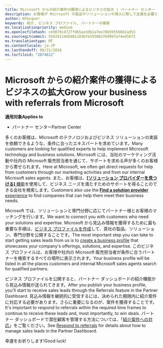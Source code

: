```yaml
---
title: Microsoft からの紹介案件の獲得によるビジネスの拡大 | パートナー センター
description: お客様が Microsoft の製品やソリューションの導入に際して支援を必要とする場合に、パートナーは見込み客情報を取得し、商談を始めることができます。
author: KPacquer
keywords: 紹介, ビジネス プロファイル, パートナーの検索
ms.localizationpriority: medium
ms.openlocfilehash: ce9879cd727fd65ae3db1a7ee78b59556662ad53
ms.sourcegitcommit: 92629114d5081103bfe555081f69997af4ed56f2
ms.translationtype: MT
ms.contentlocale: ja-JP
ms.lasthandoff: 08/31/2018
ms.locfileid: "2874612"
---
```

<!-- FWLink:  https://go.microsoft.com/fwlink/?linkid=849775 (top of page) -->

# <a name="grow-your-business-with-referrals-from-microsoft"></a><span data-ttu-id="127f6-104">Microsoft からの紹介案件の獲得によるビジネスの拡大</span><span class="sxs-lookup"><span data-stu-id="127f6-104">Grow your business with referrals from Microsoft</span></span>

**<span data-ttu-id="127f6-105">適用対象</span><span class="sxs-lookup"><span data-stu-id="127f6-105">Applies to</span></span>**

-  <span data-ttu-id="127f6-106">パートナー センター</span><span class="sxs-lookup"><span data-stu-id="127f6-106">Partner Center</span></span>

<span data-ttu-id="127f6-107">多くのお客様は、Microsoft のテクノロジおよびビジネス ソリューションの実装を依頼できるような、条件に合ったエキスパートを求めています。</span><span class="sxs-lookup"><span data-stu-id="127f6-107">Many customers are looking for qualified experts to help implement Microsoft technology and business solutions.</span></span> <span data-ttu-id="127f6-108">Microsoft には、当社のマーケティング活動や社内の Microsoft 販売担当者を通じて、サポートを求める声が多くのお客様から寄せられます。</span><span class="sxs-lookup"><span data-stu-id="127f6-108">Here at Microsoft, we often get direct requests for help from customers through our marketing activities and from our internal Microsoft sales agents.</span></span> <span data-ttu-id="127f6-109">また、お客様は、[**[ソリューション プロバイダーを見つける]** 機能](https://www.microsoft.com/solution-providers/search)を使用して、ビジネス ニーズを満たすためのサポートを得ることのできる会社を検索します。</span><span class="sxs-lookup"><span data-stu-id="127f6-109">Customers also use the [**Find a solution provider** experience](https://www.microsoft.com/solution-providers/search) to find companies that can help them meet their business needs.</span></span> 

<span data-ttu-id="127f6-110">Microsoft では、ソリューションと専門分野に応じてパートナー様とお客様のマッチングを行います。</span><span class="sxs-lookup"><span data-stu-id="127f6-110">We want to connect you with customers who need your solutions and expertise.</span></span> <span data-ttu-id="127f6-111">Microsoft から見込み情報を獲得するために最も重要な手順は、[ビジネス プロファイルを作成](create-a-marketing-profile.md)して、貴社の製品、ソリューション、専門分野を公開することです。</span><span class="sxs-lookup"><span data-stu-id="127f6-111">The most important step you can take to start getting sales leads from us is to [create a business profile](create-a-marketing-profile.md) that showcases your company's offerings, solutions, and expertise.</span></span> <span data-ttu-id="127f6-112">このビジネス プロファイルは、お客様や社内の Microsoft 販売担当者が条件に合うパートナーを検索するすべての場所に表示されます。</span><span class="sxs-lookup"><span data-stu-id="127f6-112">Your business profile will be listed in all the places customers and internal Microsoft sales agents search for qualified partners.</span></span> 

 <span data-ttu-id="127f6-113">ビジネス プロファイルを公開すると、パートナー ダッシュボードの紹介機能から見込み情報が送られてきます。</span><span class="sxs-lookup"><span data-stu-id="127f6-113">After you publish your business profile, you'll start to receive sales leads through the Referrals feature in the Partner Dashboard.</span></span> <span data-ttu-id="127f6-114">見込み情報を継続的に受信するには、決められた期限内に紹介案件に対応する必要があります。さらに重要になるのが、案件を獲得することです。</span><span class="sxs-lookup"><span data-stu-id="127f6-114">It's important to respond to referrals within the required time frames to continue to receive these leads and, most importantly, to win deals.</span></span> <span data-ttu-id="127f6-115">パートナー ダッシュボードで潜在顧客を管理する方法については、「[紹介案件への対応](responding-to-referrals.md)」をご覧ください。</span><span class="sxs-lookup"><span data-stu-id="127f6-115">See [Respond to referrals](responding-to-referrals.md) for details about how to manage sales leads in the Partner Dashboard.</span></span>  

<span data-ttu-id="127f6-116">幸運をお祈りします!</span><span class="sxs-lookup"><span data-stu-id="127f6-116">Good luck!</span></span>

<!-- 
*  [Analyze your business profile](analyze-your-marketing-profile.md) Regularly review and optimize your business profile to make sure you’re getting in front of your target customers.
-->
